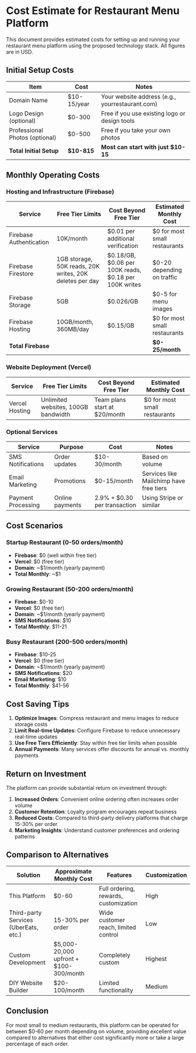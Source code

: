 # Cost Estimate for Restaurant Menu Platform

This document provides estimated costs for setting up and running your restaurant menu platform using the proposed technology stack. All figures are in USD.

## Initial Setup Costs

| Item | Cost | Notes |
|------|------|-------|
| Domain Name | $10-15/year | Your website address (e.g., yourrestaurant.com) |
| Logo Design (optional) | $0-300 | Free if you use existing logo or design tools |
| Professional Photos (optional) | $0-500 | Free if you take your own photos |
| **Total Initial Setup** | **$10-815** | **Most can start with just $10-15** |

## Monthly Operating Costs

### Hosting and Infrastructure (Firebase)

| Service | Free Tier Limits | Cost Beyond Free Tier | Estimated Monthly Cost |
|---------|------------------|------------------------|------------------------|
| Firebase Authentication | 10K/month | $0.01 per additional verification | $0 for most small restaurants |
| Firebase Firestore | 1GB storage, 50K reads, 20K writes, 20K deletes per day | $0.18/GB, $0.06 per 100K reads, $0.18 per 100K writes | $0-20 depending on traffic |
| Firebase Storage | 5GB | $0.026/GB | $0-5 for menu images |
| Firebase Hosting | 10GB/month, 360MB/day | $0.15/GB | $0 for most small restaurants |
| **Total Firebase** | | | **$0-25/month** |

### Website Deployment (Vercel)

| Service | Free Tier Limits | Cost Beyond Free Tier | Estimated Monthly Cost |
|---------|------------------|------------------------|------------------------|
| Vercel Hosting | Unlimited websites, 100GB bandwidth | Team plans start at $20/month | $0 for most small restaurants |

### Optional Services

| Service | Purpose | Cost | Notes |
|---------|---------|------|-------|
| SMS Notifications | Order updates | $10-30/month | Based on volume |
| Email Marketing | Promotions | $0-15/month | Services like Mailchimp have free tiers |
| Payment Processing | Online payments | 2.9% + $0.30 per transaction | Using Stripe or similar |

## Cost Scenarios

### Startup Restaurant (0-50 orders/month)
- **Firebase**: $0 (well within free tier)
- **Vercel**: $0 (free tier)
- **Domain**: ~$1/month (yearly payment)
- **Total Monthly**: ~$1

### Growing Restaurant (50-200 orders/month)
- **Firebase**: $0-10
- **Vercel**: $0 (free tier)
- **Domain**: ~$1/month (yearly payment)
- **SMS Notifications**: $10
- **Total Monthly**: $11-21

### Busy Restaurant (200-500 orders/month)
- **Firebase**: $10-25
- **Vercel**: $0 (free tier)
- **Domain**: ~$1/month (yearly payment)
- **SMS Notifications**: $20
- **Email Marketing**: $10
- **Total Monthly**: $41-56

## Cost Saving Tips

1. **Optimize Images**: Compress restaurant and menu images to reduce storage costs
2. **Limit Real-time Updates**: Configure Firebase to reduce unnecessary real-time updates
3. **Use Free Tiers Efficiently**: Stay within free tier limits when possible
4. **Annual Payments**: Many services offer discounts for annual vs. monthly payments

## Return on Investment

The platform can provide substantial return on investment through:

1. **Increased Orders**: Convenient online ordering often increases order volume
2. **Customer Retention**: Loyalty program encourages repeat business
3. **Reduced Costs**: Compared to third-party delivery platforms that charge 15-30% per order
4. **Marketing Insights**: Understand customer preferences and ordering patterns

## Comparison to Alternatives

| Solution | Approximate Monthly Cost | Features | Customization |
|----------|--------------------------|----------|--------------|
| This Platform | $0-60 | Full ordering, rewards, customization | High |
| Third-party Services (UberEats, etc.) | 15-30% per order | Wide customer reach, limited control | Low |
| Custom Development | $5,000-20,000 upfront + $100-300/month | Completely custom | Highest |
| DIY Website Builder | $20-100/month | Limited functionality | Medium |

## Conclusion

For most small to medium restaurants, this platform can be operated for between $0-60 per month depending on volume, providing excellent value compared to alternatives that either cost significantly more or take a large percentage of each order. 